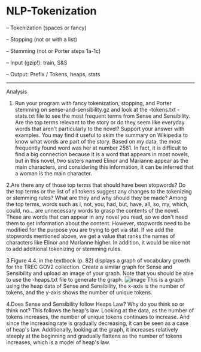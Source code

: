 # NLP-Tokenization

– Tokenization (spaces or fancy)

– Stopping (not or with a list)

– Stemming (not or Porter steps 1a-1c)

– Input (gzip!): train, S&S

– Output: Prefix / Tokens, heaps, stats

-----------------------------------------

Analysis

1. Run your program with fancy tokenization, stopping, and Porter stemming on sense-and-sensibility.gz and look at the -tokens.txt -stats.txt file to see the most frequent terms from Sense and Sensibility. Are the top terms relevant to the story or do they seem like everyday words that aren't particularly to the novel? Support your answer with examples. You may find it useful to skim the summary on Wikipedia to know what words are part of the story.
Based on my data, the most frequently found word was her at number 2561. In fact, it is difficult to find a big connection because it is a word that appears in most novels, but in this novel, two sisters named Elinor and Marianne appear as the main characters, and considering this information, it can be inferred that a woman is the main character.

2.Are there any of those top terms that should have been stopwords? Do the top terms or the list of all tokens suggest any changes to the tokenizing or stemming rules? What are they and why should they be made?
Among the top terms, words such as i, not, you, had, but, have, all, so, my, which, could, no... are unnecessary words to grasp the contents of the novel. These are words that can appear in any novel you read, so we don't need them to get information about the content. However, stopwords need to be modified for the purpose you are trying to get via stat. If we add the stopwords mentioned above, we get a value that ranks the names of characters like Elinor and Marianne higher. In addition, it would be nice not to add additional tokenizing or stemming rules.

3.Figure 4.4. in the textbook (p. 82) displays a graph of vocabulary growth for the TREC GOV2 collection. Create a similar graph for Sense and Sensibility and upload an image of your graph. Note that you should be able to use the -heaps.txt file to generate the graph.
![image](https://github.com/IlMinCho/NLP-Tokenization/assets/73693697/72761bda-854b-420c-9d86-4ed3bbd75189)
This is a graph using the heap data of Sense and Sensibility, the x-axis is the number of tokens, and the y-axis shows the number of unique tokens.

4.Does Sense and Sensibility follow Heaps Law? Why do you think so or think not?
This follows the heap's law. Looking at the data, as the number of tokens increases, the number of unique tokens continues to increase. And since the increasing rate is gradually decreasing, it can be seen as a case of heap's law. Additionally, looking at the graph, it increases relatively steeply at the beginning and gradually flattens as the number of tokens increases, which is a model of heap's law.
